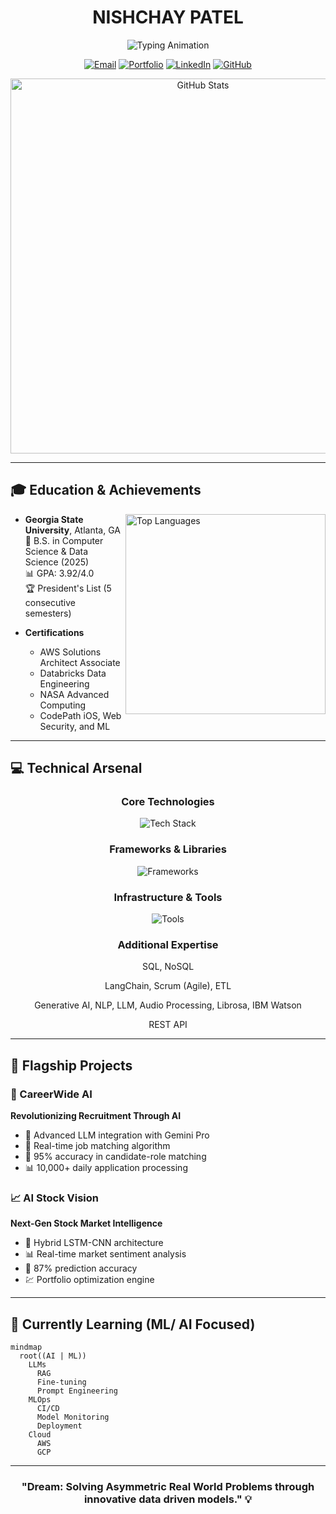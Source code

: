 <div align="center">

# NISHCHAY PATEL

![Typing Animation](https://readme-typing-svg.demolab.com?font=Fira+Code&weight=600&size=28&duration=4000&pause=1000&color=6AD3F7&center=true&vCenter=true&width=500&lines=AI+%26+ML+Engineer;Software+Engineer;Data+Engineer;)

[![Email](https://img.shields.io/badge/Email-nishchay22.03.2003%40gmail.com-EA4335?style=flat-square)](mailto:nishchay22.03.2003@gmail.com)
[![Portfolio](https://img.shields.io/badge/Portfolio-patelnishchay.vercel.app-4285F4?style=flat-square)](https://patelnishchay.vercel.app/)
[![LinkedIn](https://img.shields.io/badge/LinkedIn-nishchay--pat-0A66C2?style=flat-square&logo=linkedin)](https://www.linkedin.com/in/nishchay-pat/)
[![GitHub](https://img.shields.io/badge/GitHub-Nishchaypat-181717?style=flat-square&logo=github)](https://github.com/Nishchaypat)

<img src="https://github-stats-alpha.vercel.app/api?username=Nishchaypat&cc=22272e&tc=37BCF6&bc=0000" width="600" alt="GitHub Stats">

</div>

---

## 🎓 Education & Achievements

<img align="right" src="https://github-readme-stats.vercel.app/api/top-langs/?username=Nishchaypat&layout=compact&theme=react&hide_border=true" width="320" alt="Top Languages">

- **Georgia State University**, Atlanta, GA  
  🎯 B.S. in Computer Science & Data Science (2025)  
  📊 GPA: 3.92/4.0  
  🏆 President's List (5 consecutive semesters)

- **Certifications**  
  - AWS Solutions Architect Associate
  - Databricks Data Engineering
  - NASA Advanced Computing
  - CodePath iOS, Web Security, and ML

---

## 💻 Technical Arsenal

<div align="center">

### Core Technologies
![Tech Stack](https://skillicons.dev/icons?i=py,html,css,js,django,react,nodejs,flask,java,c&theme=dark)

### Frameworks & Libraries
![Frameworks](https://skillicons.dev/icons?i=tensorflow,pytorch,spark,bert&theme=dark)

### Infrastructure & Tools
![Tools](https://skillicons.dev/icons?i=aws,gcp,git,docker,mongodb,postgres,kubernetes&theme=dark)

### Additional Expertise

SQL, NoSQL
 
LangChain, Scrum (Agile), ETL
 
Generative AI, NLP, LLM, Audio Processing, Librosa, IBM Watson
 
REST API


</div>

---

## 🚀 Flagship Projects

### 🤖 CareerWide AI
**Revolutionizing Recruitment Through AI**
- 🧠 Advanced LLM integration with Gemini Pro
- 🔄 Real-time job matching algorithm
- 🎯 95% accuracy in candidate-role matching
- 📊 10,000+ daily application processing

### 📈 AI Stock Vision
**Next-Gen Stock Market Intelligence**
- 🤖 Hybrid LSTM-CNN architecture
- 📊 Real-time market sentiment analysis
- 🎯 87% prediction accuracy
- 💹 Portfolio optimization engine

---

## 🌱 Currently Learning (ML/ AI Focused)

```mermaid
mindmap
  root((AI | ML))
    LLMs
      RAG
      Fine-tuning
      Prompt Engineering
    MLOps
      CI/CD
      Model Monitoring
      Deployment
    Cloud
      AWS
      GCP
```

---

<div align="center">

### "Dream: Solving Asymmetric Real World Problems through innovative data driven models." 💡

</div>
